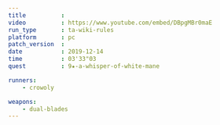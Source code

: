 ```yaml
---
title          :
video          : https://www.youtube.com/embed/DBpgMBr0maE
run_type       : ta-wiki-rules
platform       : pc
patch_version  : 
date           : 2019-12-14
time           : 03'33"03
quest          : 9★-a-whisper-of-white-mane

runners:
    - crowoly

weapons:
    - dual-blades
---
```

